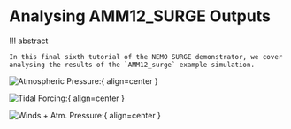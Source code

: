 # **Analysing AMM12_SURGE Outputs**

!!! abstract

    In this final sixth tutorial of the NEMO SURGE demonstrator, we cover analysing the results of the `AMM12_surge` example simulation.

![Atmospheric Pressure:](./assets/AMM12_SURGE_atmpr_no_logo.gif){ align=center }

![Tidal Forcing:](./assets/AMM12_SURGE_SSH_tides_no_logo.gif){ align=center }

![Winds + Atm. Pressure:](./assets/AMM12_SURGE_SSH_tides_no_logo.gif){ align=center }